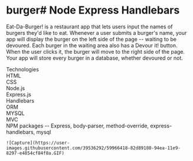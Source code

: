 # burger# Node Express Handlebars
Eat-Da-Burger! is a restaurant app that lets users input the names of burgers they'd like to eat. Whenever a user submits a burger's name, your app will display the burger on the left side of the page -- waiting to be devoured. Each burger in the waiting area also has a Devour it! button. When the user clicks it, the burger will move to the right side of the page. Your app will store every burger in a database, whether devoured or not.<br/>


   Technologies<br/>
    HTML<br/>
    CSS<br/>
    Node.js<br/>
    Express.js<br/>
    Handlebars<br/>
    ORM<br/>
    MYSQL<br/>
    MVC<br/>
    NPM packages -- Express, body-parser, method-override, express-handlebars, mysql<br/>
    
    ![Capture](https://user-images.githubusercontent.com/39536292/59966418-82d89180-94ea-11e9-8297-e4854cf84f8a.GIF)



